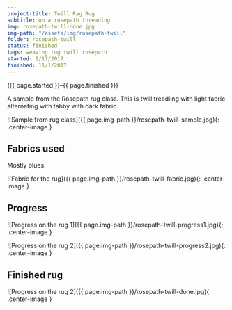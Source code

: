 ```yaml
---
project-title: Twill Rag Rug
subtitle: on a rosepath threading
img: rosepath-twill-done.jpg
img-path: "/assets/img/rosepath-twill"
folder: rosepath-twill
status: finished
tags: weaving rug twill rosepath
started: 9/17/2017
finished: 11/1/2017
---
```

<p class="center">({{ page.started }}–{{ page.finished }})</p>

A sample from the Rosepath rug class. This is twill treadling with light fabric alternating with tabby with dark fabric.

![Sample from rug class]({{ page.img-path }}/rosepath-twill-sample.jpg){: .center-image }

## Fabrics used
Mostly blues.

![Fabric for the rug]({{ page.img-path }}/rosepath-twill-fabric.jpg){: .center-image }

## Progress

![Progress on the rug 1]({{ page.img-path }}/rosepath-twill-progress1.jpg){: .center-image }

![Progress on the rug 2]({{ page.img-path }}/rosepath-twill-progress2.jpg){: .center-image }

## Finished rug

![Progress on the rug 2]({{ page.img-path }}/rosepath-twill-done.jpg){: .center-image }